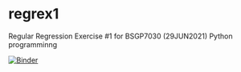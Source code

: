 # regrex1
Regular Regression Exercise #1 for BSGP7030 (29JUN2021)
Python programminng

[![Binder](https://mybinder.org/badge_logo.svg)](https://mybinder.org/v2/gh/Ellyssa-Sherman/regex1.git/HEAD)
